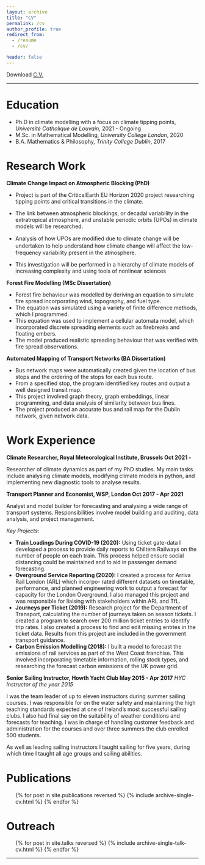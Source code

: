 ```yaml
---
layout: archive
title: "CV"
permalink: /cv
author_profile: true
redirect_from:
  - /resume
  - /cv/

header: false
---
```


<!-- {% include base_path %} -->

Download [C.V.](../files/Hamilton_Oisin_2025.pdf)

---

Education
======
* Ph.D in climate modelling with a focus on climate tipping points, *Université Catholique de Louvain*, 2021 - Ongoing
* M.Sc. in Mathematical Modelling, *University College London*, 2020
* B.A. Mathematics & Philosophy, *Trinity College Dublin*, 2017

Research Work
======
**Climate Change Impact on Atmospheric Blocking (PhD)**
- Project is part of the CriticalEarth EU Horizon 2020 project researching tipping points and critical
transitions in the climate.

- The link between atmospheric blockings, or decadal variability in the extratropical atmosphere,
and unstable periodic orbits (UPOs) in climate models will be researched.

- Analysis of how UPOs are modiﬁed due to climate change will be undertaken to help understand
how climate change will aﬀect the low-frequency variability present in the atmosphere.

- This investigation will be performed in a hierarchy of climate models of increasing complexity and
using tools of nonlinear sciences


**Forest Fire Modelling (MSc Dissertation)**
- Forest fire behaviour was modelled by deriving an equation to simulate fire spread incorporating wind, topography, and fuel type.
- The equation was simulated using a variety of finite difference methods, which I programmed.
- This equation was used to implement a cellular automata model, which incorporated discrete
spreading elements such as firebreaks and floating embers.
- The model produced realistic spreading behaviour that was verified with fire spread observations.

**Automated Mapping of Transport Networks (BA Dissertation)**
- Bus network maps were automatically created given the location of bus stops and the ordering of the stops for each bus route.
- From a specified stop, the program identified key routes and output a well designed transit map.
- This project involved graph theory, graph embeddings, linear programming, and data analysis of
similarity between bus lines.
- The project produced an accurate bus and rail map for the Dublin network, given network data.


Work Experience
======

**Climate Researcher, Royal Meteorological Institute, Brussels Oct 2021 -**

Researcher of climate dynamics as part of my PhD studies.
My main tasks include analysing climate models, modifying climate models in python, and implementing
new diagnostic tools to analyse results.

**Transport Planner and Economist, WSP, London Oct 2017 - Apr 2021**

Analyst and model builder for forecasting and analysing a wide range of transport systems. Responsibilities involve model building and auditing, data analysis, and project management.

*Key Projects:*
- **Train Loadings During COVID-19 (2020):** Using ticket gate-data I developed a process to provide daily reports to Chiltern Railways on the number of people on each train. This process helped ensure social distancing could be maintained and to aid in passenger demand forecasting.
- **Overground Service Reporting (2020):** I created a process for Arriva Rail London (ARL) which incorpo- rated different datasets on timetable, performance, and planned engineering work to output a forecast for capacity for the London Overground. I also managed this project and was responsible for liaising with stakeholders within ARL and TfL.
- **Journeys per Ticket (2019):** Research project for the Department of Transport, calculating the number of journeys taken on season tickets. I created a program to search over 200 million ticket entries to identify trip rates. I also created a process to find and edit missing entries in the ticket data. Results from this project are included in the government transport guidance.
- **Carbon Emission Modelling (2018):** I built a model to forecast the emissions of rail services as part of the West Coast franchise. This involved incorporating timetable information, rolling stock types, and researching the forecast carbon emissions of the UK power grid.

**Senior Sailing Instructor, Howth Yacht Club May 2015 - Apr 2017**
*HYC Instructor of the year 2015*

I was the team leader of up to eleven instructors during summer sailing courses. I was responsible for on the water safety and maintaining the high teaching standards expected at one of Ireland’s most successful sailing clubs. I also had final say on the suitability of weather conditions and forecasts for teaching. I was in charge of handling customer feedback and administration for the courses and over three summers the club enrolled 500 students.

As well as leading sailing instructors I taught sailing for five years, during which time I taught all age groups and sailing abilities.
  

Publications
======
  <ul>{% for post in site.publications reversed %}
    {% include archive-single-cv.html %}
  {% endfor %}</ul>
  
Outreach
======
  <ul>{% for post in site.talks reversed %}
    {% include archive-single-talk-cv.html %}
  {% endfor %}</ul>
  

---
